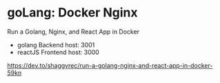 # goLang: Docker Nginx
Run a Golang, Nginx, and React App in Docker
- golang Backend host: 3001
- reactJS Frontend host: 3000

https://dev.to/shaggyrec/run-a-golang-nginx-and-react-app-in-docker-59kn

